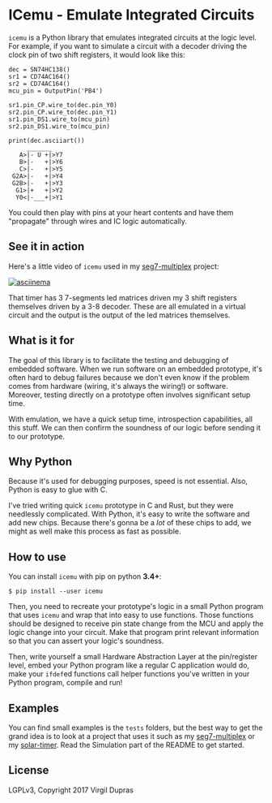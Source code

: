 # ICemu - Emulate Integrated Circuits

`icemu` is a Python library that emulates integrated circuits at the logic level. For example,
if you want to simulate a circuit with a decoder driving the clock pin of two shift registers,
it would look like this:

    dec = SN74HC138()
    sr1 = CD74AC164()
    sr2 = CD74AC164()
    mcu_pin = OutputPin('PB4')

    sr1.pin_CP.wire_to(dec.pin_Y0)
    sr2.pin_CP.wire_to(dec.pin_Y1)
    sr1.pin_DS1.wire_to(mcu_pin)
    sr2.pin_DS1.wire_to(mcu_pin)

    print(dec.asciiart())
         _______
       A>|- U +|>Y7
       B>|-   +|>Y6
       C>|-   +|>Y5
     G2A>|-   +|>Y4
     G2B>|-   +|>Y3
      G1>|+   +|>Y2
      Y0<|-___+|>Y1

You could then play with pins at your heart contents and have them "propagate" through wires and IC
logic automatically.

## See it in action

Here's a little video of `icemu` used in my [seg7-multiplex][seg7-multiplex] project:

[![asciinema](https://asciinema.org/a/WsYhXc1VcgfmkKZ8SAT18xYjv.png)](https://asciinema.org/a/WsYhXc1VcgfmkKZ8SAT18xYjv)

That timer has 3 7-segments led matrices driven my 3 shift registers themselves driven by a 3-8
decoder. These are all emulated in a virtual circuit and the output is the output of the led
matrices themselves.

## What is it for

The goal of this library is to facilitate the testing and debugging of embedded software. When we
run software on an embedded prototype, it's often hard to debug failures because we don't even
know if the problem comes from hardware (wiring, it's always the wiring!) or software. Moreover,
testing directly on a prototype often involves significant setup time.

With emulation, we have a quick setup time, introspection capabilities, all this stuff. We can then
confirm the soundness of our logic before sending it to our prototype.

## Why Python

Because it's used for debugging purposes, speed is not essential. Also, Python is easy to glue
with C.

I've tried writing quick `icemu` prototype in C and Rust, but they were needlessly complicated.
With Python, it's easy to write the software and add new chips. Because there's gonna be a *lot*
of these chips to add, we might as well make this process as fast as possible.

## How to use

You can install `icemu` with pip on python **3.4+**:

    $ pip install --user icemu

Then, you need to recreate your prototype's logic in a small Python program that uses `icemu` and
wrap that into easy to use functions. Those functions should be designed to receive pin state
change from the MCU and apply the logic change into your circuit. Make that program print relevant
information so that you can assert your logic's soundness.

Then, write yourself a small Hardware Abstraction Layer at the pin/register level, embed your
Python program like a regular C application would do, make your `ifdef`ed functions call helper
functions you've written in your Python program, compile and run!

## Examples

You can find small examples is the `tests` folders, but the best way to get the grand idea is to
look at a project that uses it such as my [seg7-multiplex][seg7-multiplex] or my 
[solar-timer][solar-timer]. Read the Simulation part of the README to get started.

## License

LGPLv3, Copyright 2017 Virgil Dupras

[solar-timer]: https://github.com/hsoft/solar-timer
[seg7-multiplex]: https://github.com/hsoft/seg7-multiplex
